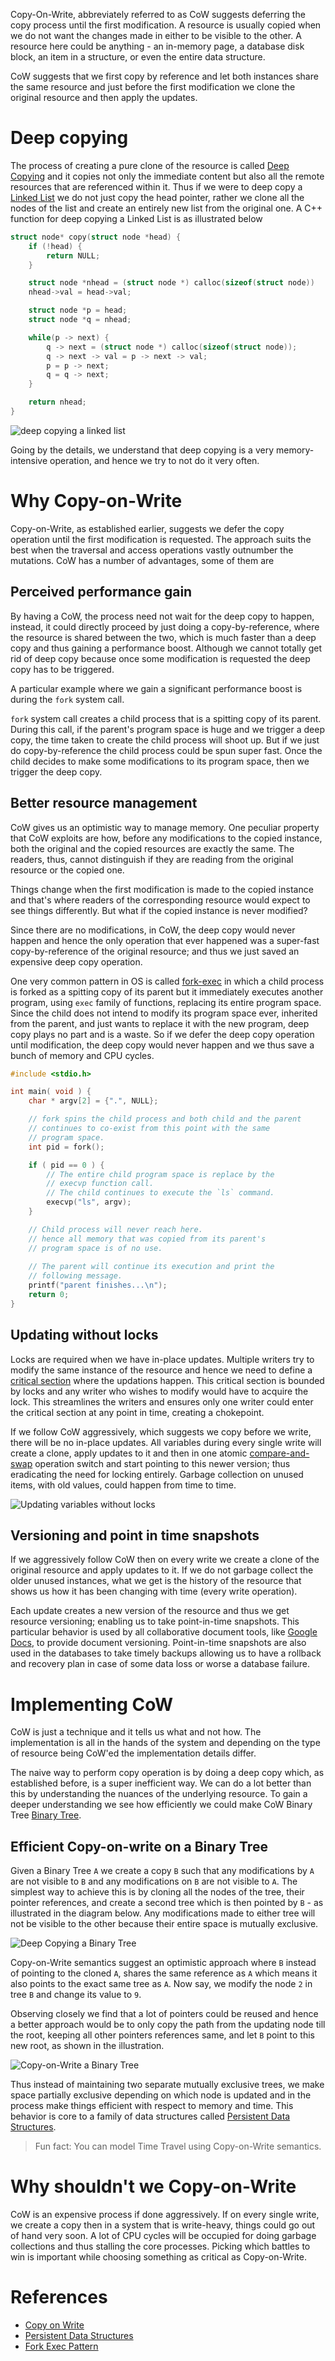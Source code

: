 Copy-On-Write, abbreviately referred to as CoW suggests deferring the copy process until the first modification. A resource is usually copied when we do not want the changes made in either to be visible to the other. A resource here could be anything - an in-memory page, a database disk block, an item in a structure, or even the entire data structure.

CoW suggests that we first copy by reference and let both instances share the same resource and just before the first modification we clone the original resource and then apply the updates.

# Deep copying
The process of creating a pure clone of the resource is called [Deep Copying](https://en.wikipedia.org/wiki/Object_copying#Deep_copy) and it copies not only the immediate content but also all the remote resources that are referenced within it. Thus if we were to deep copy a [Linked List](https://en.wikipedia.org/wiki/Linked_list) we do not just copy the head pointer, rather we clone all the nodes of the list and create an entirely new list from the original one. A C++ function for deep copying a Linked List is as illustrated below

```cpp
struct node* copy(struct node *head) {
    if (!head) {
        return NULL;
    }

    struct node *nhead = (struct node *) calloc(sizeof(struct node))
    nhead->val = head->val;

    struct node *p = head;
    struct node *q = nhead;

    while(p -> next) {
        q -> next = (struct node *) calloc(sizeof(struct node));
        q -> next -> val = p -> next -> val;
        p = p -> next;
        q = q -> next;
    }

    return nhead;
}
```

![deep copying a linked list](https://user-images.githubusercontent.com/4745789/80907205-76d87580-8d32-11ea-88a8-153a94d92d72.png)

Going by the details, we understand that deep copying is a very memory-intensive operation, and hence we try to not do it very often.

# Why Copy-on-Write
Copy-on-Write, as established earlier, suggests we defer the copy operation until the first modification is requested. The approach suits the best when the traversal and access operations vastly outnumber the mutations. CoW has a number of advantages, some of them are

## Perceived performance gain
By having a CoW, the process need not wait for the deep copy to happen, instead, it could directly proceed by just doing a copy-by-reference, where the resource is shared between the two, which is much faster than a deep copy and thus gaining a performance boost. Although we cannot totally get rid of deep copy because once some modification is requested the deep copy has to be triggered.

A particular example where we gain a significant performance boost is during the `fork` system call.

`fork` system call creates a child process that is a spitting copy of its parent. During this call, if the parent's program space is huge and we trigger a deep copy, the time taken to create the child process will shoot up. But if we just do copy-by-reference the child process could be spun super fast. Once the child decides to make some modifications to its program space, then we trigger the deep copy.

## Better resource management
CoW gives us an optimistic way to manage memory. One peculiar property that CoW exploits are how, before any modifications to the copied instance, both the original and the copied resources are exactly the same. The readers, thus, cannot distinguish if they are reading from the original resource or the copied one.

Things change when the first modification is made to the copied instance and that's where readers of the corresponding resource would expect to see things differently. But what if the copied instance is never modified?

Since there are no modifications, in CoW, the deep copy would never happen and hence the only operation that ever happened was a super-fast copy-by-reference of the original resource; and thus we just saved an expensive deep copy operation.

One very common pattern in OS is called [fork-exec](https://en.wikipedia.org/wiki/Fork%E2%80%93exec) in which a child process is forked as a spitting copy of its parent but it immediately executes another program, using `exec` family of functions, replacing its entire program space. Since the child does not intend to modify its program space ever, inherited from the parent, and just wants to replace it with the new program, deep copy plays no part and is a waste. So if we defer the deep copy operation until modification, the deep copy would never happen and we thus save a bunch of memory and CPU cycles.

```cpp
#include <stdio.h>

int main( void ) {
    char * argv[2] = {".", NULL};

    // fork spins the child process and both child and the parent
    // continues to co-exist from this point with the same
    // program space.
    int pid = fork();

    if ( pid == 0 ) {
        // The entire child program space is replace by the
        // execvp function call.
        // The child continues to execute the `ls` command.
        execvp("ls", argv);
    }

    // Child process will never reach here.
    // hence all memory that was copied from its parent's
    // program space is of no use.
    
    // The parent will continue its execution and print the
    // following message.
    printf("parent finishes...\n");
    return 0;
}
```

## Updating without locks
Locks are required when we have in-place updates. Multiple writers try to modify the same instance of the resource and hence we need to define a [critical section](https://en.wikipedia.org/wiki/Critical_section) where the updations happen. This critical section is bounded by locks and any writer who wishes to modify would have to acquire the lock. This streamlines the writers and ensures only one writer could enter the critical section at any point in time, creating a chokepoint.

If we follow CoW aggressively, which suggests we copy before we write, there will be no in-place updates. All variables during every single write will create a clone, apply updates to it and then in one atomic [compare-and-swap](https://en.wikipedia.org/wiki/Compare-and-swap) operation switch and start pointing to this newer version; thus eradicating the need for locking entirely. Garbage collection on unused items, with old values, could happen from time to time.

![Updating variables without locks](https://user-images.githubusercontent.com/4745789/80912595-9fc13080-8d5b-11ea-9b73-599b673e6715.png)

## Versioning and point in time snapshots
If we aggressively follow CoW then on every write we create a clone of the original resource and apply updates to it. If we do not garbage collect the older unused instances, what we get is the history of the resource that shows us how it has been changing with time (every write operation).

Each update creates a new version of the resource and thus we get resource versioning; enabling us to take point-in-time snapshots. This particular behavior is used by all collaborative document tools, like [Google Docs](https://en.wikipedia.org/wiki/Google_Docs), to provide document versioning. Point-in-time snapshots are also used in the databases to take timely backups allowing us to have a rollback and recovery plan in case of some data loss or worse a database failure.

# Implementing CoW
CoW is just a technique and it tells us what and not how. The implementation is all in the hands of the system and depending on the type of resource being CoW'ed the implementation details differ.

The naive way to perform copy operation is by doing a deep copy which, as established before, is a super inefficient way. We can do a lot better than this by understanding the nuances of the underlying resource. To gain a deeper understanding we see how efficiently we could make CoW Binary Tree [Binary Tree](https://en.wikipedia.org/wiki/Binary_tree).

## Efficient Copy-on-write on a Binary Tree
Given a Binary Tree `A` we create a copy `B` such that any modifications by `A` are not visible to `B` and any modifications on `B` are not visible to `A`. The simplest way to achieve this is by cloning all the nodes of the tree, their pointer references, and create a second tree which is then pointed by `B` - as illustrated in the diagram below. Any modifications made to either tree will not be visible to the other because their entire space is mutually exclusive.

![Deep Copying a Binary Tree](https://user-images.githubusercontent.com/4745789/80859895-b3986400-8c81-11ea-9ebe-829540df77d5.png)

Copy-on-Write semantics suggest an optimistic approach where `B` instead of pointing to the cloned `A`, shares the same reference as `A` which means it also points to the exact same tree as `A`. Now say, we modify the node `2` in tree `B` and change its value to `9`.

Observing closely we find that a lot of pointers could be reused and hence a better approach would be to only copy the path from the updating node till the root, keeping all other pointers references same, and let `B` point to this new root, as shown in the illustration.

![Copy-on-Write a Binary Tree](https://user-images.githubusercontent.com/4745789/80869877-7606fb80-8cc0-11ea-8a9b-2b7312a59f11.png)

Thus instead of maintaining two separate mutually exclusive trees, we make space partially exclusive depending on which node is updated and in the process make things efficient with respect to memory and time. This behavior is core to a family of data structures called [Persistent Data Structures](https://en.wikipedia.org/wiki/Persistent_data_structure).

> Fun fact: You can model Time Travel using Copy-on-Write semantics.

# Why shouldn't we Copy-on-Write
CoW is an expensive process if done aggressively. If on every single write, we create a copy then in a system that is write-heavy, things could go out of hand very soon. A lot of CPU cycles will be occupied for doing garbage collections and thus stalling the core processes. Picking which battles to win is important while choosing something as critical as Copy-on-Write.

# References
 - [Copy on Write](https://en.wikipedia.org/wiki/Copy-on-write)
 - [Persistent Data Structures](https://en.wikipedia.org/wiki/Persistent_data_structure)
 - [Fork Exec Pattern](https://en.wikipedia.org/wiki/Fork%E2%80%93exec)
